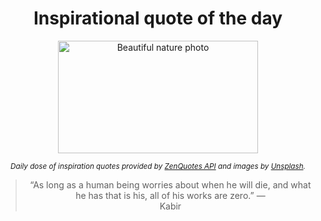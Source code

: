 
<div align="center">

# Inspirational quote of the day

<img src="./data/photo.jpeg" alt="Beautiful nature photo" width="320" height="180">

<sub><i>Daily dose of inspiration quotes provided by [ZenQuotes API](https://zenquotes.io/) and images by [Unsplash](https://unsplash.com/).</i></sub>


<blockquote>&ldquo;As long as a human being worries about when he will die, and what he has that is his, all of his works are zero.&rdquo; &mdash; <footer>Kabir</footer></blockquote>

</div>
